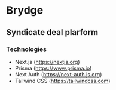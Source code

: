 # Brydge

## Syndicate deal plarform

### Technologies

- Next.js (https://nextjs.org)
- Prisma (https://www.prisma.io)
- Next Auth (https://next-auth.js.org)
- Tailwind CSS (https://tailwindcss.com)
